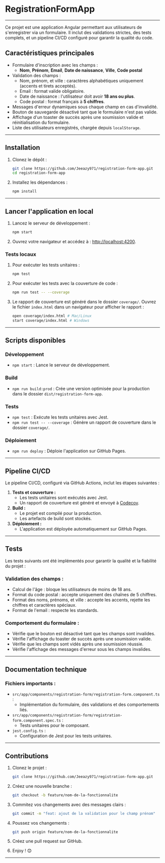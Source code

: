# RegistrationFormApp

---

Ce projet est une application Angular permettant aux utilisateurs de s'enregistrer via un formulaire. Il inclut des validations strictes, des tests complets, et un pipeline CI/CD configuré pour garantir la qualité du code.

## **Caractéristiques principales**

- Formulaire d'inscription avec les champs :
  - **Nom**, **Prénom**, **Email**, **Date de naissance**, **Ville**, **Code postal**
- Validation des champs :
  - Nom, prénom, et ville : caractères alphabétiques uniquement (accents et tirets acceptés).
  - Email : format valide obligatoire.
  - Date de naissance : l'utilisateur doit avoir **18 ans ou plus**.
  - Code postal : format français à **5 chiffres**.
- Messages d'erreur dynamiques sous chaque champ en cas d'invalidité.
- Bouton de sauvegarde désactivé tant que le formulaire n'est pas valide.
- Affichage d'un toaster de succès après une soumission valide et réinitialisation du formulaire.
- Liste des utilisateurs enregistrés, chargée depuis `localStorage`.

---

## **Installation**

1. Clonez le dépôt :

   ```bash
   git clone https://github.com/Jeeazy971/registration-form-app.git
   cd registration-form-app
   ```

2. Installez les dépendances :
   ```bash
   npm install
   ```

---

## **Lancer l'application en local**

1. Lancez le serveur de développement :

   ```bash
   npm start
   ```

2. Ouvrez votre navigateur et accédez à :
   [http://localhost:4200](http://localhost:4200).

### **Tests locaux**

1. Pour exécuter les tests unitaires :

   ```bash
   npm test
   ```

2. Pour exécuter les tests avec la couverture de code :

   ```bash
   npm run test -- --coverage
   ```

3. Le rapport de couverture est généré dans le dossier `coverage/`. Ouvrez le fichier `index.html` dans un navigateur pour afficher le rapport :
   ```bash
   open coverage/index.html # Mac/Linux
   start coverage/index.html # Windows
   ```

---

## **Scripts disponibles**

### **Développement**

- `npm start` : Lance le serveur de développement.

### **Build**

- `npm run build:prod` : Crée une version optimisée pour la production dans le dossier `dist/registration-form-app`.

### **Tests**

- `npm test` : Exécute les tests unitaires avec Jest.
- `npm run test -- --coverage` : Génère un rapport de couverture dans le dossier `coverage/`.

### **Déploiement**

- `npm run deploy` : Déploie l'application sur GitHub Pages.

---

## **Pipeline CI/CD**

Le pipeline CI/CD, configuré via GitHub Actions, inclut les étapes suivantes :

1. **Tests et couverture :**
   - Les tests unitaires sont exécutés avec Jest.
   - Un rapport de couverture est généré et envoyé à [Codecov](https://codecov.io).
2. **Build :**
   - Le projet est compilé pour la production.
   - Les artefacts de build sont stockés.
3. **Déploiement :**
   - L'application est déployée automatiquement sur GitHub Pages.

---

## **Tests**

Les tests suivants ont été implémentés pour garantir la qualité et la fiabilité du projet :

### **Validation des champs :**

- Calcul de l'âge : bloque les utilisateurs de moins de 18 ans.
- Format du code postal : accepte uniquement des chaînes de 5 chiffres.
- Format des noms, prénoms, et ville : accepte les accents, rejette les chiffres et caractères spéciaux.
- Format de l'email : respecte les standards.

### **Comportement du formulaire :**

- Vérifie que le bouton est désactivé tant que les champs sont invalides.
- Vérifie l'affichage du toaster de succès après une soumission valide.
- Vérifie que les champs sont vidés après une soumission réussie.
- Vérifie l'affichage des messages d'erreur sous les champs invalides.

---

## **Documentation technique**

### **Fichiers importants :**

- `src/app/components/registration-form/registration-form.component.ts` :
  - Implémentation du formulaire, des validations et des comportements liés.
- `src/app/components/registration-form/registration-form.component.spec.ts` :
  - Tests unitaires pour le composant.
- `jest.config.ts` :
  - Configuration de Jest pour les tests unitaires.

---

## **Contributions**

1. Clonez le projet :

   ```bash
   git clone https://github.com/Jeeazy971/registration-form-app.git
   ```

2. Créez une nouvelle branche :

   ```bash
   git checkout -b feature/nom-de-la-fonctionnalite
   ```

3. Commitez vos changements avec des messages clairs :

   ```bash
   git commit -m "feat: ajout de la validation pour le champ prénom"
   ```

4. Poussez vos changements :

   ```bash
   git push origin feature/nom-de-la-fonctionnalite
   ```

5. Créez une pull request sur GitHub.

6. Enjoy ! 😊

---
